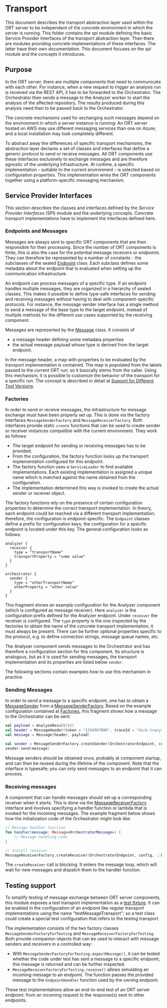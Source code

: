 # Transport

This document describes the transport abstraction layer used within the ORT server to be independent of the concrete environment in which the server is running.
This folder contains the *spi* module defining the basic Service Provider Interfaces of the transport abstraction layer.
Then there are modules providing concrete implementations of these interfaces.
The latter have their own documentation.
This document focuses on the *spi* module and the concepts it introduces.

## Purpose

In the ORT server, there are multiple components that need to communicate with each other.
For instance, when a new request to trigger an analysis run is received via the REST API, it has to be forwarded to the Orchestrator.
The Orchestrator then sends a message to the Analyzer worker to start the analysis of the affected repository.
The results produced during this analysis need then to be passed back to the Orchestrator.

The concrete mechanisms used for exchanging such messages depend on the environment in which a server instance is running:
An ORT server hosted on AWS may use different messaging services than one on Azure; and a local installation may look completely different.

To abstract away the differences of specific transport mechanisms, the abstraction layer declares a set of classes and interfaces that define a generic protocol to send or receive messages.
All ORT components use these interfaces exclusively to exchange messages and are therefore agnostic of the underlying infrastructure.
At runtime, a specific implementation - suitable to the current environment - is selected based on configuration properties.
This implementation wires the ORT components together using a platform-specific messaging mechanism.

## Service Provider Interfaces

This section describes the classes and interfaces defined by the *Service Provider Interfaces* (SPI) module and the underlying concepts.
Concrete transport implementations have to implement the interfaces defined here.

### Endpoints and Messages

Messages are always sent to specific ORT components that are then responsible for their processing.
Since the number of ORT components is finite, this is also the case for the potential message receivers or *endpoints*.
They can therefore be represented by a number of constants - the subclasses of the sealed [Endpoint](spi/src/main/kotlin/Endpoint.kt) class.
Each subclass defines some metadata about the endpoint that is evaluated when setting up the communication infrastructure.

An endpoint can process messages of a specific type.
If an endpoint handles multiple messages, they are organized in a hierarchy of sealed classes.
This makes it possible to define type-safe interfaces for sending and receiving messages without having to deal with component-specific protocols.
For instance, the message sender interface has a single method to send a message of the base type to the target endpoint, instead of multiple methods for the different use cases supported by the receiving component.

Messages are represented by the [Message](spi/src/main/kotlin/Message.kt) class.
It consists of

- a message header defining some metadata properties
- the actual message payload whose type is derived from the target endpoint.

In the message header, a map with properties to be evaluated by the transport implementation is contained.
The map is populated from the labels passed to the current ORT run; so it basically stems from the caller.
Using this mechanism, it is possible to customize the behavior of the transport for a specific run.
The concept is described in detail at [Support for Different Tool Versions](../website/docs/guides/different-tool-versions.adoc).

### Factories

In order to send or receive messages, the infrastructure for message exchange must have been properly set up.
This is done via the factory interfaces `MessageSenderFactory` and `MessageReceiverFactory`.
Both interfaces provide static `create` functions that can be used to create sender or receiver instances compatible with the current environment.
They work as follows:

- The target endpoint for sending or receiving messages has to be provided.
- From the configuration, the factory function looks up the transport implementation configured for this endpoint.
- The factory function uses a `ServiceLoader` to find available implementations.
  Each existing implementation is assigned a unique name which is matched against the name obtained from the configuration.
- The implementation determined this way is invoked to create the actual sender or receiver object.

The factory functions rely on the presence of certain configuration properties to determine the correct transport implementation.
In theory, each endpoint could be reached via a different transport implementation; therefore, the configuration is endpoint-specific.
The `Endpoint` classes define a prefix for configuration keys; the configuration for a specific endpoint is located under this key.
The general configuration looks as follows:

```
analyzer {
  receiver {
    type = "transportName"
    transportProperty = "some value"
  }
}

orchestrator {
  sender {
    type = "otherTransportName"
    otherProperty = "other value"
  }
}
```

This fragment shows an example configuration for the Analyzer component (which is configured as message receiver).
Here `analyzer` is the configuration prefix defined for the Analyzer endpoint.
Under `receiver` the receiver is configured.
The `type` property is the one inspected by the factories to obtain the name of the concrete transport implementation; it must always be present.
There can be further optional properties specific to the protocol, e.g. to define connection strings, message queue names, etc.

The Analyzer component sends messages to the Orchestrator and has therefore a configuration section for this component.
Its structure is analogous, but as it is used for sending messages, the transport implementation and its properties are listed below `sender`.

The following sections contain examples how to use this mechanism in practice.

### Sending Messages

In order to send a message to a specific endpoint, one has to obtain a [MessageSender](spi/src/main/kotlin/MessageSender.kt) from a [MessageSenderFactory](spi/src/main/kotlin/MessageSenderFactory.kt).
Based on the example configuration contained at [Factories](#factories), this fragment shows how a message to the Orchestrator can be sent:

``` kotlin
val payload = AnalyzeResult(42)
val header = MessageHeader(token = "1234567890", traceId = "dick.tracy")
val message = Message(header, payload)

val sender = MessageSenderFactory.createSender(OrchestratorEndpoint, config)
sender.send(message)
```

Message senders should be obtained once, probably at component startup, and can then be reused during the lifetime of the component.
Note that the interface is typesafe; you can only send messages to an endpoint that it can process.

### Receiving messages

A component that can handle messages should set up a corresponding receiver when it starts.
This is done via the [MessageReceiverFactory](spi/src/main/kotlin/MessageReceiverFactory.kt) interface and involves specifying a handler function or lambda that is invoked for the incoming messages.
The example fragment below shows how the initialization code of the Orchestrator might look like:

``` kotlin
// Message handler function
fun handler(message: Message<OrchestratorMessage>) {
    // Message handling code
}

// Install receiver
MessageReceiverFactory.createReceiver(OrchestratorEndpoint, config, ::handler)
```

The `createReceiver` call is blocking.
It enters the message loop, which will wait for new messages and dispatch them to the handler function.

## Testing support

To simplify testing of message exchange between ORT server components, this module exposes a test transport implementation as a [test fixture](https://docs.gradle.org/current/userguide/java_testing.html#sec:java_test_fixtures).
It can be enabled in the configuration of an endpoint like regular transport implementations using the name "testMessageTransport"; so a test class could create a special test configuration that refers to the testing transport.

The implementation consists of the two factory classes `MessageSenderFactoryForTesting` and `MessageReceiverFactoryForTesting`.
Both provide companion objects that can be used to interact with message senders and receivers in a controlled way:

- With `MessageSenderFactoryForTesting.expectMessage()`, it can be tested whether the code under test has sent a message to a specific endpoint; this message is returned and can be further inspected.
- `MessageReceiverFactoryForTesting.receive()` allows simulating an incoming message to an endpoint.
  The function passes the provided message to the `EndpointHandler` function used by the owning endpoint.

These test implementations allow an end-to-end test of an ORT server endpoint: from an incoming request to the response(s) sent to other endpoints.
